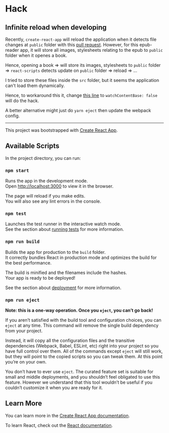 # Hack

## Infinite reload when developing

Recently, `create-react-app` will reload the application when it detects file changes at `public` folder with this [pull request](https://github.com/facebook/create-react-app/pull/1546). However, for this epub-reader app, it will store all images, stylesheets relating to the epub to `public` folder when it openes a book.

Hence, opening a book => will store its images, stylesheets to `public` folder => `react-scripts` detects update on `public` folder => reload => ...

I tried to store these files inside the `src` folder, but it seems the application can't load them dynamically.

Hence, to workaround this it, change [this line](https://github.com/facebook/create-react-app/blob/master/packages/react-scripts/config/webpackDevServer.config.js#L62) to `watchContentBase: false` will do the hack.

A better alternative might just do `yarn eject` then update the webpack config.

---

This project was bootstrapped with [Create React App](https://github.com/facebook/create-react-app).

## Available Scripts

In the project directory, you can run:

### `npm start`

Runs the app in the development mode.<br>
Open [http://localhost:3000](http://localhost:3000) to view it in the browser.

The page will reload if you make edits.<br>
You will also see any lint errors in the console.

### `npm test`

Launches the test runner in the interactive watch mode.<br>
See the section about [running tests](https://facebook.github.io/create-react-app/docs/running-tests) for more information.

### `npm run build`

Builds the app for production to the `build` folder.<br>
It correctly bundles React in production mode and optimizes the build for the best performance.

The build is minified and the filenames include the hashes.<br>
Your app is ready to be deployed!

See the section about [deployment](https://facebook.github.io/create-react-app/docs/deployment) for more information.

### `npm run eject`

**Note: this is a one-way operation. Once you `eject`, you can’t go back!**

If you aren’t satisfied with the build tool and configuration choices, you can `eject` at any time. This command will remove the single build dependency from your project.

Instead, it will copy all the configuration files and the transitive dependencies (Webpack, Babel, ESLint, etc) right into your project so you have full control over them. All of the commands except `eject` will still work, but they will point to the copied scripts so you can tweak them. At this point you’re on your own.

You don’t have to ever use `eject`. The curated feature set is suitable for small and middle deployments, and you shouldn’t feel obligated to use this feature. However we understand that this tool wouldn’t be useful if you couldn’t customize it when you are ready for it.

## Learn More

You can learn more in the [Create React App documentation](https://facebook.github.io/create-react-app/docs/getting-started).

To learn React, check out the [React documentation](https://reactjs.org/).
